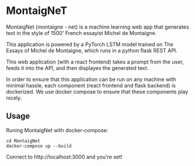 # MontaigNeT
MontaigNet (montaigne - net) is a machine learning web app that generates text in the style of 1500' French essayist Michel de Montaigne.

This application is powered by a PyTorch LSTM model trained on The Essays of Michel de Montaigne, which runs in a python flask REST API.

This web application (with a react frontend) takes a prompt from the user, feeds it into the API, and then displayes the generated text.

In order to ensure that this application can be run on any machine with minimal hassle, each component (react frontend and flask backend) is dockerized. We use docker compose to ensure that these components play nicely.

## Usage

Runing MontaigNet with docker-compose:

    cd MontaigNet
    docker-compose up --build
    
    
Connect to http://localhost:3000 and you're set!
